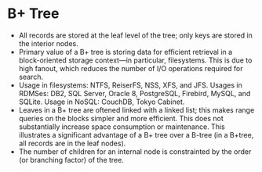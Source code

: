 B+ Tree
=======

* All records are stored at the leaf level of the tree; only keys are stored in the interior nodes.
* Primary value of a B+ tree is storing data for efficient retrieval in a block-oriented storage context&mdash;in particular, filesystems. This is due to high fanout, which reduces the number of I/O operations required for search.
* Usage in filesystems: NTFS, ReiserFS, NSS, XFS, and JFS. Usages in RDMSes: DB2, SQL Server, Oracle 8, PostgreSQL, Firebird, MySQL, and SQLite. Usage in NoSQL: CouchDB, Tokyo Cabinet.
* Leaves in a B+ tree are oftened linked with a linked list; this makes range queries on the blocks simpler and more efficient. This does not substantially increase space consumption or maintenance. This illustrates a significant advantage of a B+ tree over a B-tree (in a B+tree, all records are in the leaf nodes).
* The number of children for an internal node is constrainted by the order (or branching factor) of the tree.

